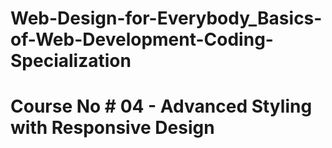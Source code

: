 # Web-Design-for-Everybody_Basics-of-Web-Development-Coding-Specialization



Course No # 04 - Advanced Styling with Responsive Design
======
